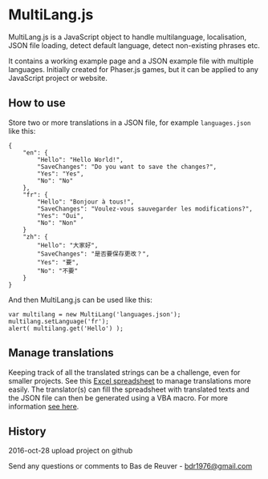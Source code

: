 MultiLang.js
============

MultiLang.js is a JavaScript object to handle multilanguage, localisation, JSON file loading, detect default language, detect non-existing phrases etc.

It contains a working example page and a JSON example file with multiple languages. Initially created for Phaser.js games, but it can be applied to any JavaScript project or website.

How to use
----------
Store two or more translations in a JSON file, for example `languages.json` like this:

	{
	    "en": {
	        "Hello": "Hello World!",
	        "SaveChanges": "Do you want to save the changes?",
	        "Yes": "Yes",
	        "No": "No"
	    },
	    "fr": {
	        "Hello": "Bonjour à tous!",
	        "SaveChanges": "Voulez-vous sauvegarder les modifications?",
	        "Yes": "Oui",
	        "No": "Non"
	    }
	    "zh": {
	        "Hello": "大家好",
	        "SaveChanges": "是否要保存更改？",
	        "Yes": "要",
	        "No": "不要"
	    }
	}

And then MultiLang.js can be used like this:

	var multilang = new MultiLang('languages.json');
	multilang.setLanguage('fr');
	alert( multilang.get('Hello') );

Manage translations
-------------------
Keeping track of all the translated strings can be a challenge, even for smaller projects. See this [Excel spreadsheet](http://members.home.nl/bas.de.reuver/files/multilanguage.zip) to manage translations more easily. The translator(s) can fill the spreadsheet with translated texts and the JSON file can then be generated using a VBA macro. For more information [see here](http://stackoverflow.com/questions/20324967/localize-multi-plattform-projects-consolidate-string-files/20330497#20330497).

History
-------
2016-oct-28 upload project on github

Send any questions or comments to Bas de Reuver - bdr1976@gmail.com
